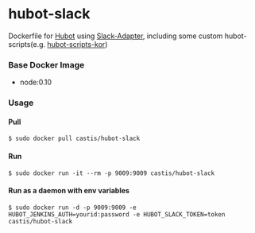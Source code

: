 # hubot-slack

Dockerfile for [Hubot](https://hubot.github.com) using [Slack-Adapter](https://github.com/slackhq/hubot-slack),
including some custom hubot-scripts(e.g. [hubot-scripts-kor](https://github.com/castisdev/hubot-scripts-kor))





### Base Docker Image

- node:0.10

### Usage

#### Pull

```
$ sudo docker pull castis/hubot-slack
```

#### Run

```
$ sudo docker run -it --rm -p 9009:9009 castis/hubot-slack
```

#### Run as a daemon with env variables

```
$ sudo docker run -d -p 9009:9009 -e HUBOT_JENKINS_AUTH=yourid:password -e HUBOT_SLACK_TOKEN=token castis/hubot-slack
```
